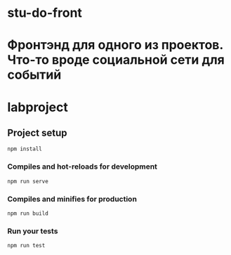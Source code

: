 # stu-do-front
Фронтэнд для одного из проектов. Что-то вроде социальной сети для событий
=======
# labproject

## Project setup
```
npm install
```

### Compiles and hot-reloads for development
```
npm run serve
```

### Compiles and minifies for production
```
npm run build
```

### Run your tests
```
npm run test
```
